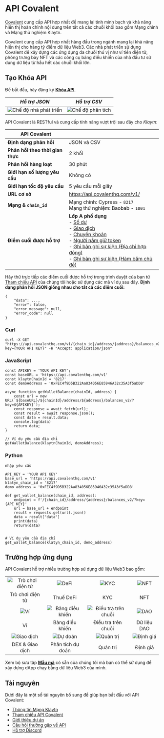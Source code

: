 # API Covalent

[Covalent](https://www.covalenthq.com/?utm_source=klaytn&utm_medium=partner-docs) cung cấp API hợp nhất để mang lại tính minh bạch và khả năng hiển thị hoàn chỉnh nội dung trên tất cả các chuỗi khối bao gồm Mạng chính và Mạng thử nghiệm Klaytn.

Covalent cung cấp API hợp nhất hàng đầu trong ngành mang lại khả năng hiển thị cho hàng tỷ điểm dữ liệu Web3. Các nhà phát triển sử dụng Covalent để xây dựng các ứng dụng đa chuỗi thú vị như ví tiền điện tử, phòng trưng bày NFT và các công cụ bảng điều khiển của nhà đầu tư sử dụng dữ liệu từ hầu hết các chuỗi khối lớn.

## Tạo Khóa API

Để bắt đầu, hãy đăng ký [**Khóa API**](https://www.covalenthq.com/platform/?utm_source=klaytn&utm_medium=partner-docs).

|                                           *Hỗ trợ JSON*                                            |                                        *Hỗ trợ CSV*                                         |
|:--------------------------------------------------------------------------------------------------:|:-------------------------------------------------------------------------------------------:|
| ![Chế độ nhà phát triển](https://www.covalenthq.com/static/images/partner-docs/developer_mode.png) | ![Chế độ phân tích](https://www.covalenthq.com/static/images/partner-docs/analyst_mode.png) |

API Covalent là RESTful và cung cấp tính năng vượt trội sau đây cho *Klaytn*:

| **API Covalent**                 |                                                                                                                                                                                                                                                                                                                                                                                                                                                                                                                                                                                                                                                                                                                                                                                                                                                                                                                                                                                                                                                                                                 |
| -------------------------------- | ----------------------------------------------------------------------------------------------------------------------------------------------------------------------------------------------------------------------------------------------------------------------------------------------------------------------------------------------------------------------------------------------------------------------------------------------------------------------------------------------------------------------------------------------------------------------------------------------------------------------------------------------------------------------------------------------------------------------------------------------------------------------------------------------------------------------------------------------------------------------------------------------------------------------------------------------------------------------------------------------------------------------------------------------------------------------------------------------- |
| **Định dạng phản hồi**           | JSON và CSV                                                                                                                                                                                                                                                                                                                                                                                                                                                                                                                                                                                                                                                                                                                                                                                                                                                                                                                                                                                                                                                                                     |
| **Phản hồi theo thời gian thực** | 2 khối                                                                                                                                                                                                                                                                                                                                                                                                                                                                                                                                                                                                                                                                                                                                                                                                                                                                                                                                                                                                                                                                                          |
| **Phản hồi hàng loạt**           | 30 phút                                                                                                                                                                                                                                                                                                                                                                                                                                                                                                                                                                                                                                                                                                                                                                                                                                                                                                                                                                                                                                                                                         |
| **Giới hạn số lượng yêu cầu**    | Không có                                                                                                                                                                                                                                                                                                                                                                                                                                                                                                                                                                                                                                                                                                                                                                                                                                                                                                                                                                                                                                                                                        |
| **Giới hạn tốc độ yêu cầu**      | 5 yêu cầu mỗi giây                                                                                                                                                                                                                                                                                                                                                                                                                                                                                                                                                                                                                                                                                                                                                                                                                                                                                                                                                                                                                                                                              |
| **URL cơ sở**                    | https://api.covalenthq.com/v1/                                                                                                                                                                                                                                                                                                                                                                                                                                                                                                                                                                                                                                                                                                                                                                                                                                                                                                                                                                                                                                                                  |
| **Mạng & `chain_id`**            | Mạng chính: Cypress - `8217` <br> Mạng thử nghiệm: Baobab - `1001`                                                                                                                                                                                                                                                                                                                                                                                                                                                                                                                                                                                                                                                                                                                                                                                                                                                                                                                                                                                                                        |
| **Điểm cuối được hỗ trợ**        | **Lớp A phổ dụng** <br>- [Số dư](https://www.covalenthq.com/docs/api/#/0/Get%20token%20balances%20for%20address/USD/8217/?utm_source=klaytn&utm_medium=partner-docs) <br> - [Giao dịch](https://www.covalenthq.com/docs/api/#/0/Get%20transactions%20for%20address/USD/8217/?utm_source=klaytn&utm_medium=partner-docs) <br> - [Chuyển khoản](https://www.covalenthq.com/docs/api/#/0/Get%20ERC20%20token%20transfers%20for%20address/USD/8217/?utm_source=klaytn&utm_medium=partner-docs) <br> - [Người nắm giữ token](https://www.covalenthq.com/docs/api/#/0/Get%20token%20holders%20as%20of%20any%20block%20height/USD/8217/?utm_source=klaytn&utm_medium=partner-docs) <br> - [Ghi bản ghi sự kiện (Địa chỉ hợp đồng)](https://www.covalenthq.com/docs/api/#/0/Get%20log%20events%20by%20contract%20address/USD/8217/?utm_source=klaytn&utm_medium=partner-docs) <br> - [Ghi bản ghi sự kiện (Hàm băm chủ đề)](https://www.covalenthq.com/docs/api/#/0/Get%20log%20events%20by%20topic%20hash(es)/USD/8217/?utm_source=klaytn&utm_medium=partner-docs) |

Hãy thử trực tiếp các điểm cuối được hỗ trợ trong trình duyệt của bạn từ [Tham chiếu API](https://covalenthq.com/docs/api/?utm_source=klaytn&utm_medium=partner-docs) của chúng tôi hoặc sử dụng các mã ví dụ sau đây. **Định dạng phản hồi JSON giống nhau cho tất cả các điểm cuối:**
```
❴ 
    "data": ..., 
    "error": false,
    "error_message": null,
    "error_code": null
❵
```

### Curl
```
curl -X GET "https://api.covalenthq.com/v1/{chain_id}/address/{address}/balances_v2/?key={YOUR API KEY}" -H "Accept: application/json"
```

### JavaScript
```
const APIKEY = 'YOUR API KEY';
const baseURL = 'https://api.covalenthq.com/v1'
const klaytnChainId = '8217'
const demoAddress = '0xFEC4f9D5B322Aa834056E85946A32c35A3f5aDD8'

async function getWalletBalance(chainId, address) {
    const url = new URL(`${baseURL}/${chainId}/address/${address}/balances_v2/?key=${APIKEY}`);
    const response = await fetch(url);
    const result = await response.json();
    const data = result.data;
    console.log(data)
    return data;
}

// Ví dụ yêu cầu địa chỉ
getWalletBalance(klaytnChainId, demoAddress);
```

### Python
```
nhập yêu cầu

API_KEY = 'YOUR API KEY'
base_url = 'https://api.covalenthq.com/v1'
klatyn_chain_id = '8217'
demo_address = '0xFEC4f9D5B322Aa834056E85946A32c35A3f5aDD8'

def get_wallet_balance(chain_id, address):
    endpoint = f'/{chain_id}/address/{address}/balances_v2/?key={API_KEY}'
    url = base_url + endpoint
    result = requests.get(url).json()
    data = result["data"]
    print(data)
    return(data)


# Ví dụ yêu cầu địa chỉ
get_wallet_balance(klatyn_chain_id, demo_address)
```

## Trường hợp ứng dụng
API Covalent hỗ trợ nhiều trường hợp sử dụng dữ liệu Web3 bao gồm:

|                                                                                       |                                                                                          |                                                                                             |                                                                                |
|:-------------------------------------------------------------------------------------:|:----------------------------------------------------------------------------------------:|:-------------------------------------------------------------------------------------------:|:------------------------------------------------------------------------------:|
| ![Trò chơi điện tử](https://www.covalenthq.com/static/images/partner-docs/gaming.png) |         ![DeFi](https://www.covalenthq.com/static/images/partner-docs/defi.png)          |            ![KYC](https://www.covalenthq.com/static/images/partner-docs/kyc.png)            |   ![NFT](https://www.covalenthq.com/static/images/partner-docs/nft_icon.png)   |
|                                   Trò chơi điện tử                                    |                                        Thuế DeFi                                         |                                             KYC                                             |                                      NFT                                       |
|       ![Ví](https://www.covalenthq.com/static/images/partner-docs/wallets.png)        | ![Bảng điều khiển](https://www.covalenthq.com/static/images/partner-docs/dashboards.png) | ![Điều tra trên chuỗi](https://www.covalenthq.com/static/images/partner-docs/forensics.png) |     ![DAO](https://www.covalenthq.com/static/images/partner-docs/dao.png)      |
|                                          Ví                                           |                                     Bảng điều khiển                                      |                                     Điều tra trên chuỗi                                     |                                  Dữ liệu DAO                                   |
|    ![Giao dịch](https://www.covalenthq.com/static/images/partner-docs/trading.png)    |   ![Dự đoán](https://www.covalenthq.com/static/images/partner-docs/predictions.png)    |      ![Quản trị](https://www.covalenthq.com/static/images/partner-docs/governance.png)      | ![Định giá](https://www.covalenthq.com/static/images/partner-docs/pricing.png) |
|                                    DEX & Giao dịch                                    |                                    Phân tích dự đoán                                     |                                          Quản trị                                           |                                    Định giá                                    |


Xem bộ sưu tập [**Mẫu mã**](https://covalenthq.notion.site/dbf062042f4a463a950f0047b9df9ec1?v=2f7a0d7267034526a641ce7215dd7512/?utm_source=klaytn&utm_medium=partner-docs) có sẵn của chúng tôi mà bạn có thể sử dụng để xây dựng dApp chạy bằng dữ liệu Web3 của mình.

## Tài nguyên
Dưới đây là một số tài nguyên bổ sung để giúp bạn bắt đầu với API Covalent:
- [Thông tin Mạng Klaytn](https://www.covalenthq.com/docs/networks/klaytn/?utm_source=klaytn&utm_medium=partner-docs)
- [Tham chiếu API Covalent](https://covalenthq.com/docs/api/?utm_source=klaytn&utm_medium=partner-docs)
- [Giới thiệu dự án](https://www.covalenthq.com/docs/project-showcase/?utm_source=klaytn&utm_medium=partner-docs)
- [Câu hỏi thường gặp về API](https://www.covalenthq.com/docs/developer/faq/?utm_source=klaytn&utm_medium=partner-docs)
- [Hỗ trợ Discord](https://www.covalenthq.com/discord/?utm_source=klaytn&utm_medium=partner-docs)

